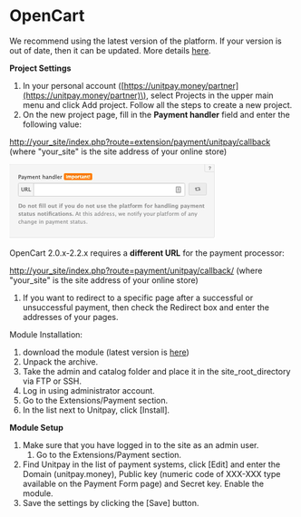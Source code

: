 # OpenCart



We recommend using the latest version of the platform. If your version is out of date, then it can be updated. More details [here](http://docs.opencart.com/en-gb/upgrading/).

**Project Settings**

1. In your personal account \([https://unitpay.money/partner](https://unitpay.money/partner)\), select Projects in the upper main menu and click Add project. Follow all the steps to create a new project.
2. On the new project page, fill in the **Payment handler** field and enter the following value:

[http://your\_site/index.php?route=extension/payment/unitpay/callback](http://your_site/index.php?route=extension/payment/unitpay/callback) \(where "your\_site" is the site address of your online store\)

![](../../.gitbook/assets/image%20%2857%29.png)

OpenCart 2.0.x-2.2.x requires a **different URL** for the payment processor:

[http://your\_site/index.php?route=payment/unitpay/callback/](http://your_site/index.php?route=payment/unitpay/callback/) \(where "your\_site" is the site address of your online store\)

1. If you want to redirect to a specific page after a successful or unsuccessful payment, then check the Redirect box and enter the addresses of your pages. 

Module Installation:

1. download the module \(latest version is [here](https://github.com/unitpay/opencart2.x-module)\)
2. Unpack the archive.
3. Take the admin and catalog folder and place it in the site\_root\_directory via FTP or SSH. 
4. Log in using administrator account.
5. Go to the Extensions/Payment section.
6. In the list next to Unitpay, click \[Install\].

**Module Setup**

1. Make sure that you have logged in to the site as an admin user.
   1. Go to the Extensions/Payment section.
2. Find Unitpay in the list of payment systems, click \[Edit\] and enter the Domain \(unitpay.money\), Public key \(numeric code of XXX-XXX type available on the Payment Form page\) and Secret key. Enable the module.
3. Save the settings by clicking the \[Save\] button.


